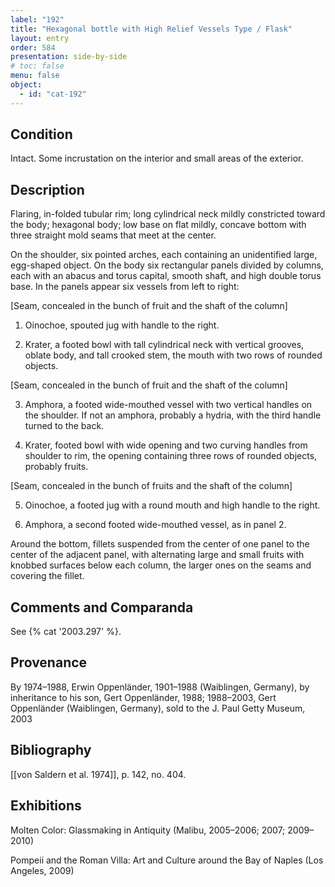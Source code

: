 ```yaml
---
label: "192"
title: "Hexagonal bottle with High Relief Vessels Type / Flask"
layout: entry
order: 584
presentation: side-by-side
# toc: false
menu: false
object:
  - id: "cat-192"
---
```


## Condition

Intact. Some incrustation on the interior and small areas of the exterior.

## Description

Flaring, in-folded tubular rim; long cylindrical neck mildly constricted toward the body; hexagonal body; low base on flat mildly, concave bottom with three straight mold seams that meet at the center.

On the shoulder, six pointed arches, each containing an unidentified large, egg-shaped object. On the body six rectangular panels divided by columns, each with an abacus and torus capital, smooth shaft, and high double torus base. In the panels appear six vessels from left to right:

[Seam, concealed in the bunch of fruit and the shaft of the column]

1. Oinochoe, spouted jug with handle to the right.

2. Krater, a footed bowl with tall cylindrical neck with vertical grooves, oblate body, and tall crooked stem, the mouth with two rows of rounded objects.

[Seam, concealed in the bunch of fruit and the shaft of the column]

3. Amphora, a footed wide-mouthed vessel with two vertical handles on the shoulder. If not an amphora, probably a hydria, with the third handle turned to the back.

4. Krater, footed bowl with wide opening and two curving handles from shoulder to rim, the opening containing three rows of rounded objects, probably fruits.

[Seam, concealed in the bunch of fruits and the shaft of the column]

5. Oinochoe, a footed jug with a round mouth and high handle to the right.

6. Amphora, a second footed wide-mouthed vessel, as in panel 2.

Around the bottom, fillets suspended from the center of one panel to the center of the adjacent panel, with alternating large and small fruits with knobbed surfaces below each column, the larger ones on the seams and covering the fillet.

## Comments and Comparanda

See {% cat '2003.297' %}.

## Provenance

By 1974–1988, Erwin Oppenländer, 1901–1988 (Waiblingen, Germany), by inheritance to his son, Gert Oppenländer, 1988; 1988–2003, Gert Oppenländer (Waiblingen, Germany), sold to the J. Paul Getty Museum, 2003

## Bibliography

[[von Saldern et al. 1974]], p. 142, no. 404.

## Exhibitions

Molten Color: Glassmaking in Antiquity (Malibu, 2005–2006; 2007; 2009–2010)

Pompeii and the Roman Villa: Art and Culture around the Bay of Naples (Los Angeles, 2009)